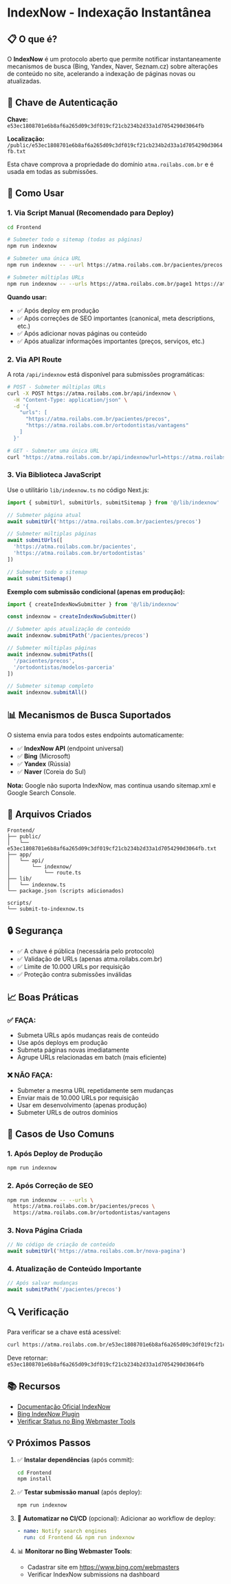 # IndexNow - Indexação Instantânea

## 📋 O que é?

O **IndexNow** é um protocolo aberto que permite notificar instantaneamente mecanismos de busca (Bing, Yandex, Naver, Seznam.cz) sobre alterações de conteúdo no site, acelerando a indexação de páginas novas ou atualizadas.

## 🔑 Chave de Autenticação

**Chave:** `e53ec1808701e6b8af6a265d09c3df019cf21cb234b2d33a1d7054290d3064fb`

**Localização:** `/public/e53ec1808701e6b8af6a265d09c3df019cf21cb234b2d33a1d7054290d3064fb.txt`

Esta chave comprova a propriedade do domínio `atma.roilabs.com.br` e é usada em todas as submissões.

## 🚀 Como Usar

### 1. Via Script Manual (Recomendado para Deploy)

```bash
cd Frontend

# Submeter todo o sitemap (todas as páginas)
npm run indexnow

# Submeter uma única URL
npm run indexnow -- --url https://atma.roilabs.com.br/pacientes/precos

# Submeter múltiplas URLs
npm run indexnow -- --urls https://atma.roilabs.com.br/page1 https://atma.roilabs.com.br/page2
```

**Quando usar:**
- ✅ Após deploy em produção
- ✅ Após correções de SEO importantes (canonical, meta descriptions, etc.)
- ✅ Após adicionar novas páginas ou conteúdo
- ✅ Após atualizar informações importantes (preços, serviços, etc.)

### 2. Via API Route

A rota `/api/indexnow` está disponível para submissões programáticas:

```bash
# POST - Submeter múltiplas URLs
curl -X POST https://atma.roilabs.com.br/api/indexnow \
  -H "Content-Type: application/json" \
  -d '{
    "urls": [
      "https://atma.roilabs.com.br/pacientes/precos",
      "https://atma.roilabs.com.br/ortodontistas/vantagens"
    ]
  }'

# GET - Submeter uma única URL
curl "https://atma.roilabs.com.br/api/indexnow?url=https://atma.roilabs.com.br/pacientes"
```

### 3. Via Biblioteca JavaScript

Use o utilitário `lib/indexnow.ts` no código Next.js:

```typescript
import { submitUrl, submitUrls, submitSitemap } from '@/lib/indexnow'

// Submeter página atual
await submitUrl('https://atma.roilabs.com.br/pacientes/precos')

// Submeter múltiplas páginas
await submitUrls([
  'https://atma.roilabs.com.br/pacientes',
  'https://atma.roilabs.com.br/ortodontistas'
])

// Submeter todo o sitemap
await submitSitemap()
```

**Exemplo com submissão condicional (apenas em produção):**

```typescript
import { createIndexNowSubmitter } from '@/lib/indexnow'

const indexnow = createIndexNowSubmitter()

// Submeter após atualização de conteúdo
await indexnow.submitPath('/pacientes/precos')

// Submeter múltiplas páginas
await indexnow.submitPaths([
  '/pacientes/precos',
  '/ortodontistas/modelos-parceria'
])

// Submeter sitemap completo
await indexnow.submitAll()
```

## 📊 Mecanismos de Busca Suportados

O sistema envia para todos estes endpoints automaticamente:

- ✅ **IndexNow API** (endpoint universal)
- ✅ **Bing** (Microsoft)
- ✅ **Yandex** (Rússia)
- ✅ **Naver** (Coreia do Sul)

**Nota:** Google não suporta IndexNow, mas continua usando sitemap.xml e Google Search Console.

## 📁 Arquivos Criados

```
Frontend/
├── public/
│   └── e53ec1808701e6b8af6a265d09c3df019cf21cb234b2d33a1d7054290d3064fb.txt
├── app/
│   └── api/
│       └── indexnow/
│           └── route.ts
├── lib/
│   └── indexnow.ts
└── package.json (scripts adicionados)

scripts/
└── submit-to-indexnow.ts
```

## 🔒 Segurança

- ✅ A chave é pública (necessária pelo protocolo)
- ✅ Validação de URLs (apenas atma.roilabs.com.br)
- ✅ Limite de 10.000 URLs por requisição
- ✅ Proteção contra submissões inválidas

## 📈 Boas Práticas

### ✅ FAÇA:
- Submeta URLs após mudanças reais de conteúdo
- Use após deploys em produção
- Submeta páginas novas imediatamente
- Agrupe URLs relacionadas em batch (mais eficiente)

### ❌ NÃO FAÇA:
- Submeter a mesma URL repetidamente sem mudanças
- Enviar mais de 10.000 URLs por requisição
- Usar em desenvolvimento (apenas produção)
- Submeter URLs de outros domínios

## 🎯 Casos de Uso Comuns

### 1. Após Deploy de Produção
```bash
npm run indexnow
```

### 2. Após Correção de SEO
```bash
npm run indexnow -- --urls \
  https://atma.roilabs.com.br/pacientes/precos \
  https://atma.roilabs.com.br/ortodontistas/vantagens
```

### 3. Nova Página Criada
```typescript
// No código de criação de conteúdo
await submitUrl('https://atma.roilabs.com.br/nova-pagina')
```

### 4. Atualização de Conteúdo Importante
```typescript
// Após salvar mudanças
await submitPath('/pacientes/precos')
```

## 🔍 Verificação

Para verificar se a chave está acessível:

```bash
curl https://atma.roilabs.com.br/e53ec1808701e6b8af6a265d09c3df019cf21cb234b2d33a1d7054290d3064fb.txt
```

Deve retornar: `e53ec1808701e6b8af6a265d09c3df019cf21cb234b2d33a1d7054290d3064fb`

## 📚 Recursos

- [Documentação Oficial IndexNow](https://www.indexnow.org/)
- [Bing IndexNow Plugin](https://www.bing.com/indexnow)
- [Verificar Status no Bing Webmaster Tools](https://www.bing.com/webmasters)

## 💡 Próximos Passos

1. ✅ **Instalar dependências** (após commit):
   ```bash
   cd Frontend
   npm install
   ```

2. ✅ **Testar submissão manual** (após deploy):
   ```bash
   npm run indexnow
   ```

3. 🔄 **Automatizar no CI/CD** (opcional):
   Adicionar ao workflow de deploy:
   ```yaml
   - name: Notify search engines
     run: cd Frontend && npm run indexnow
   ```

4. 📊 **Monitorar no Bing Webmaster Tools**:
   - Cadastrar site em https://www.bing.com/webmasters
   - Verificar IndexNow submissions na dashboard
